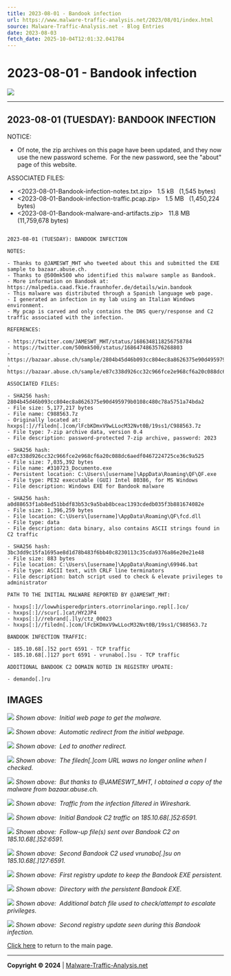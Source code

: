 ```yaml
---
title: 2023-08-01 - Bandook infection
url: https://www.malware-traffic-analysis.net/2023/08/01/index.html
source: Malware-Traffic-Analysis.net - Blog Entries
date: 2023-08-03
fetch_date: 2025-10-04T12:01:32.041784
---
```


# 2023-08-01 - Bandook infection

[![](../../../site-logo-01.gif)](../../../index.html)

---

## 2023-08-01 (TUESDAY): BANDOOK INFECTION

NOTICE:

* Of note, the zip archives on this page have been updated, and they now use the new password scheme.  For the new password, see the "about" page of this website.

ASSOCIATED FILES:

* <2023-08-01-Bandook-infection-notes.txt.zip>   1.5 kB   (1,545 bytes)
* <2023-08-01-Bandook-infection-traffic.pcap.zip>   1.5 MB   (1,450,224 bytes)
* <2023-08-01-Bandook-malware-and-artifacts.zip>   11.8 MB   (11,759,678 bytes)

```

2023-08-01 (TUESDAY): BANDOOK INFECTION

NOTES:

- Thanks to @JAMESWT_MHT who tweeted about this and submitted the EXE sample to bazaar.abuse.ch.
- Thanks to @500mk500 who identified this malware sample as Bandook.
- More information on Bandook at: https://malpedia.caad.fkie.fraunhofer.de/details/win.bandook
- This malware was distributed through a Spanish language web page.
- I generated an infection in my lab using an Italian Windows environment.
- My pcap is carved and only contains the DNS query/response and C2 traffic associated with the infection.

REFERENCES:

- https://twitter.com/JAMESWT_MHT/status/1686348118256758784
- https://twitter.com/500mk500/status/1686474863576268803
- https://bazaar.abuse.ch/sample/2804b45d46b093cc804ec8a8626375e90d495979b0108c480c78a5751a74bda2/
- https://bazaar.abuse.ch/sample/e87c338d926cc32c966fce2e968cf6a20c088dc6aedf0467224725ce36c9a525/

ASSOCIATED FILES:

- SHA256 hash: 2804b45d46b093cc804ec8a8626375e90d495979b0108c480c78a5751a74bda2
- File size: 5,177,217 bytes
- File name: C988563.7z
- Originally located at: hxxps[:]//filedn[.]com/lFcbKDmxV9wLLocM32Nvt0B/19ss1/C988563.7z
- File type: 7-zip archive data, version 0.4
- File description: password-protected 7-zip archive, password: 2023

- SHA256 hash: e87c338d926cc32c966fce2e968cf6a20c088dc6aedf0467224725ce36c9a525
- File size: 7,035,392 bytes
- File name: #310723_Documento.exe
- Persistent location: C:\Users\[username]\AppData\Roaming\QF\QF.exe
- File type: PE32 executable (GUI) Intel 80386, for MS Windows
- File description: Windows EXE for Bandook malware

- SHA256 hash: a0d88653f1ab8ed51bbdf83b53c9a5bab8bceac1393cdedb035f3b881674082e
- File size: 1,396,259 bytes
- File location: C:\Users\[username]\AppData\Roaming\QF\fcd.dll
- File type: data
- File description: data binary, also contains ASCII strings found in C2 traffic

- SHA256 hash: 3bc3dd9c15fa1695ae8d1d78b483f6bb40c8230113c35cda9376a86e20e21e48
- File size: 883 bytes
- File location: C:\Users\[username]\AppData\Roaming\69946.bat
- File type: ASCII text, with CRLF line terminators
- File description: batch script used to check & elevate privileges to administrator

PATH TO THE INITIAL MALWARE REPORTED BY @JAMESWT_MHT:

- hxxps[:]//lowwhisperedprinters.otorrinolaringo.repl[.]co/
- hxxps[:]//scur[.]cat/HY2JP4
- hxxps[:]//rebrand[.]ly/ctz_00023
- hxxps[:]//filedn[.]com/lFcbKDmxV9wLLocM32Nvt0B/19ss1/C988563.7z

BANDOOK INFECTION TRAFFIC:

- 185.10.68[.]52 port 6591 - TCP traffic
- 185.10.68[.]127 port 6591 - vrunabo[.]su - TCP traffic

ADDITIONAL BANDOOK C2 DOMAIN NOTED IN REGISTRY UPDATE:

- demando[.]ru
```

## IMAGES

![](2023-08-01-Bandook-image-01.jpg)
*Shown above:  Initial web page to get the malware.*

![](2023-08-01-Bandook-image-02.jpg)
*Shown above:  Automatic redirect from the initial webpage.*

![](2023-08-01-Bandook-image-03.jpg)
*Shown above:  Led to another redirect.*

![](2023-08-01-Bandook-image-04.jpg)
*Shown above:  The filedn[.]com URL waws no longer online when I checked.*

![](2023-08-01-Bandook-image-05.jpg)
*Shown above:  But thanks to @JAMESWT\_MHT, I obtained a copy of the malware from bazaar.abuse.ch.*

![](2023-08-01-Bandook-image-06.jpg)
*Shown above:  Traffic from the infection filtered in Wireshark.*

![](2023-08-01-Bandook-image-07.jpg)
*Shown above:  Initial Bandook C2 traffic on 185.10.68[.]52:6591.*

![](2023-08-01-Bandook-image-08.jpg)
*Shown above:  Follow-up file(s) sent over Bandook C2 on 185.10.68[.]52:6591.*

![](2023-08-01-Bandook-image-09.jpg)
*Shown above:  Second Bandook C2 used vrunabo[.]su on 185.10.68[.]127:6591.*

![](2023-08-01-Bandook-image-10.jpg)
*Shown above:  First registry update to keep the Bandook EXE persistent.*

![](2023-08-01-Bandook-image-11.jpg)
*Shown above:  Directory with the persistent Bandook EXE.*

![](2023-08-01-Bandook-image-12.jpg)
*Shown above:  Additional batch file used to check/attempt to escalate privileges.*

![](2023-08-01-Bandook-image-13.jpg)
*Shown above:  Second registry update seen during this Bandook infection.*

[Click here](../../../index.html) to return to the main page.

---

**Copyright © 2024** | [Malware-Traffic-Analysis.net](../../../index.html)